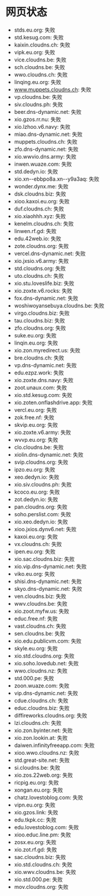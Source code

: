 # 网页状态
- stds.eu.org: 失败
- std.kesug.com: 失败
- kaixin.cloudns.ch: 失败
- vipk.eu.org: 失败
- vice.cloudns.be: 失败
- sch.cloudns.be: 失败
- wwo.cloudns.ch: 失败
- linqing.eu.org: 失败
- www.muppets.cloudns.ch: 失败
- vp.cloudns.be: 失败
- siv.cloudns.ph: 失败
- beer.dns-dynamic.net: 失败
- xio.gzos.rr.nu: 失败
- xio.lzhoo.v6.navy: 失败
- miao.dns-dynamic.net: 失败
- muppets.cloudns.ch: 失败
- zfo.dns-dynamic.net: 失败
- xio.wwvio.dns.army: 失败
- inwen.wuaze.com: 失败
- std.dedyn.io: 失败
- xio.xn--ebbpo8a.xn--y9a3aq: 失败
- wonder.dynx.me: 失败
- dsk.cloudns.biz: 失败
- xioo.kaxoi.eu.org: 失败
- duf.cloudns.ch: 失败
- xio.xiaohhh.xyz: 失败
- kenelm.cloudns.ch: 失败
- linwen.rf.gd: 失败
- edu.42web.io: 失败
- zote.cloudns.org: 失败
- vercel.dns-dynamic.net: 失败
- xio.jxsio.v6.army: 失败
- std.cloudns.org: 失败
- uto.cloudns.ch: 失败
- xio.stu.loveslife.biz: 失败
- xio.zoxte.v6.rocks: 失败
- fox.dns-dynamic.net: 失败
- woshiwoyansebuya.cloudns.be: 失败
- virgo.cloudns.biz: 失败
- tau.cloudns.biz: 失败
- zfo.cloudns.org: 失败
- suke.eu.org: 失败
- linqin.eu.org: 失败
- xio.zon.myredirect.us: 失败
- bre.cloudns.ch: 失败
- vp.dns-dynamic.net: 失败
- edu.ezpz.work: 失败
- xio.zoxte.dns.navy: 失败
- zoot.unaux.com: 失败
- xio.std.kesug.com: 失败
- xio.zoten.onflashdrive.app: 失败
- vercl.eu.org: 失败
- zok.free.nf: 失败
- skvip.eu.org: 失败
- xio.zoxte.v6.army: 失败
- wvvp.eu.org: 失败
- clo.cloudns.be: 失败
- xiolin.dns-dynamic.net: 失败
- svip.cloudns.org: 失败
- ipzo.eu.org: 失败
- xeo.dedyn.io: 失败
- xio.siv.cloudns.ph: 失败
- kcoco.eu.org: 失败
- zot.dedyn.io: 失败
- pan.cloudns.org: 失败
- soho.perslist.com: 失败
- xio.xeo.dedyn.io: 失败
- xioo.jxios.dynv6.net: 失败
- kaxoi.eu.org: 失败
- vx.cloudns.ch: 失败
- ipen.eu.org: 失败
- xio.sac.cloudns.biz: 失败
- xio.vip.dns-dynamic.net: 失败
- viko.eu.org: 失败
- shisi.dns-dynamic.net: 失败
- skyo.dns-dynamic.net: 失败
- ven.cloudns.biz: 失败
- wwv.cloudns.be: 失败
- xio.zoot.myfw.us: 失败
- educ.free.nf: 失败
- vast.cloudns.ch: 失败
- sen.cloudns.be: 失败
- xio.edu.publicvm.com: 失败
- skyle.eu.org: 失败
- xio.std.cloudns.org: 失败
- xio.soho.lovedub.net: 失败
- wwo.cloudns.nz: 失败
- std.000.pe: 失败
- zoon.wuaze.com: 失败
- vip.dns-dynamic.net: 失败
- cdue.cloudns.ch: 失败
- educ.cloudns.biz: 失败
- diffireworks.cloudns.org: 失败
- lzi.cloudns.ch: 失败
- xio.zon.byinter.net: 失败
- xio.zon.lookin.at: 失败
- daiwen.infinityfreeapp.com: 失败
- xioo.wwo.cloudns.nz: 失败
- std.great-site.net: 失败
- si.cloudns.be: 失败
- xio.zos.22web.org: 失败
- ricpig.eu.org: 失败
- xongan.eu.org: 失败
- chatz.lovestoblog.com: 失败
- vipn.eu.org: 失败
- xio.gzos.link: 失败
- edu.tkpk.cc: 失败
- edu.lovestoblog.com: 失败
- xioo.educ.line.pm: 失败
- zosx.eu.org: 失败
- xio.zot.rf.gd: 失败
- sac.cloudns.biz: 失败
- xio.std.cloudns.ch: 失败
- xio.wwv.cloudns.be: 失败
- xio.std.000.pe: 失败
- mov.cloudns.org: 失败
